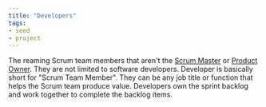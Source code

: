 ```yaml
---
title: "Developers"
tags:
- seed
- project
---
```

 The reaming Scrum team members that aren't the [Scrum Master](notes/Scrum%20Master.md) or [Product Owner](notes/Product%20Owner.md).  They are not limited to software developers. Developer is basically short for "Scrum Team Member". They can be any job title or function that helps the Scrum team produce value. Developers own the sprint backlog and work together to complete the backlog items.